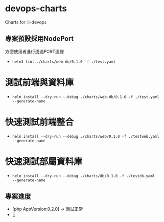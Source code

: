 # devops-charts
Charts for iii-devops


## 專案預設採用NodePort
方便使用者進行透過PORT連線

* `helm3 lint ./charts/web-db/0.1.0 -f ./test.yaml`
# 測試前端與資料庫
* `helm install --dry-run --debug ./charts/web-db/0.1.0 -f ./test.yaml  --generate-name`
# 快速測試前端整合
* `helm install --dry-run --debug ./charts/web/0.1.0 -f ./testweb.yaml  --generate-name`
# 快速測試部屬資料庫
* `helm install --dry-run --debug ./charts/db/0.1.0 -f ./testdb.yaml  --generate-name`

## 專案進度
* [php AppVersion:0.2.0] -> 測試正常
* []
